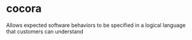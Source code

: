 # cocora
 Allows expected software behaviors to be specified in a logical language that customers can understand
